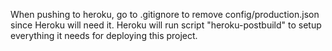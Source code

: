 When pushing to heroku, go to .gitignore to remove config/production.json since Heroku will need it.
Heroku will run script "heroku-postbuild" to setup everything it needs for deploying this project.
